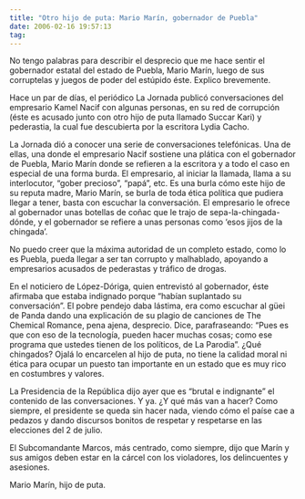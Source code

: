 ```yaml
---
title: "Otro hijo de puta: Mario Marín, gobernador de Puebla"
date: 2006-02-16 19:57:13
tag: 
---
```

<p>No tengo palabras para describir el desprecio que me hace sentir el gobernador estatal del estado de Puebla, Mario Marín, luego de sus corruptelas y juegos de poder del estúpido éste. Explico brevemente.</p>

<p>Hace un par de días, el periódico La Jornada publicó conversaciones del empresario Kamel Nacif con algunas personas, en su red de corrupción (éste es acusado junto con otro hijo de puta llamado Succar Kari) y pederastia, la cual fue descubierta por la escritora Lydia Cacho.</p>

<p>La Jornada dió a conocer una serie de conversaciones telefónicas. Una de ellas, una donde el empresario Nacif sostiene una plática con el gobernador de Puebla, Mario Marín donde se refieren a la escritora y a todo el caso en especial de una forma burda. El empresario, al iniciar la llamada, llama a su interlocutor, &#8220;gober precioso&#8221;, &#8220;papá&#8221;, etc. Es una burla cómo este hijo de su reputa madre, Mario Marín, se burla de toda ética política que pudiera llegar a tener, basta con escuchar la conversación. El empresario le ofrece al gobernador unas botellas de coñac que le trajo de sepa-la-chingada-dónde, y el gobernador se refiere a unas personas como &#8216;esos jijos de la chingada&#8217;.</p>

<p>No puedo creer que la máxima autoridad de un completo estado, como lo es Puebla, pueda llegar a ser tan corrupto y malhablado, apoyando a empresarios acusados de pederastas y tráfico de drogas.</p>

<p>En el noticiero de López-Dóriga, quien entrevistó al gobernador, éste afirmaba que estaba indignado porque &#8220;habían suplantado su conversación&#8221;. El pobre pendejo daba lástima, era como escuchar al güei de Panda dando una explicación de su plagio de canciones de The Chemical Romance, pena ajena, desprecio. Dice, parafraseando: &#8220;Pues es que con eso de la tecnología, pueden hacer muchas cosas; como ese programa que ustedes tienen de los políticos, de La Parodia&#8221;. ¿Qué chingados? Ojalá lo encarcelen al hijo de puta, no tiene la calidad moral ni ética para ocupar un puesto tan importante en un estado que es muy rico en costumbres y valores.</p>

<p>La Presidencia de la República dijo ayer que es &#8220;brutal e indignante&#8221; el contenido de las conversaciones. Y ya. ¿Y qué más van a hacer? Como siempre, el presidente se queda sin hacer nada, viendo cómo el paíse cae a pedazos y dando discursos bonitos de respetar y respetarse en las elecciones del 2 de julio.</p>

<p>El Subcomandante Marcos, más centrado, como siempre, dijo que Marín y sus amigos deben estar en la cárcel con los violadores, los delincuentes y asesiones.</p>

<p>Mario Marín, hijo de puta.</p>

